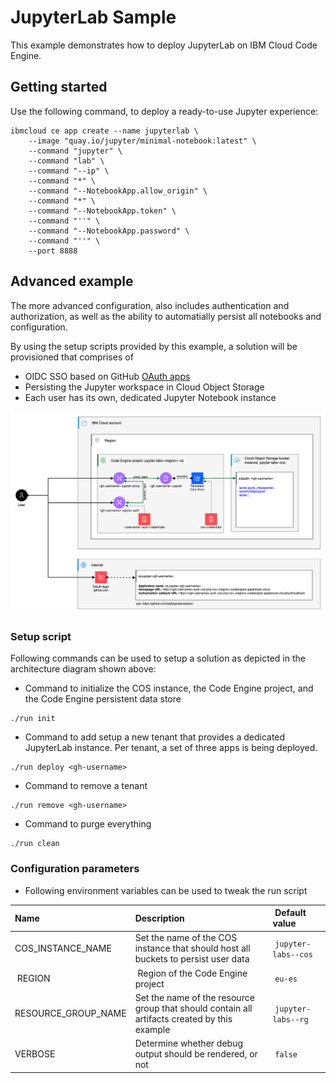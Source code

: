 # JupyterLab Sample

This example demonstrates how to deploy JupyterLab on IBM Cloud Code Engine. 

## Getting started

Use the following command, to deploy a ready-to-use Jupyter experience:
```
ibmcloud ce app create --name jupyterlab \
    --image "quay.io/jupyter/minimal-notebook:latest" \
    --command "jupyter" \
    --command "lab" \
    --command "--ip" \
    --command "*" \
    --command "--NotebookApp.allow_origin" \
    --command "*" \
    --command "--NotebookApp.token" \
    --command "''" \
    --command "--NotebookApp.password" \
    --command "''" \
    --port 8888
```

## Advanced example

The more advanced configuration, also includes authentication and authorization, as well as the ability to automatially persist all notebooks and configuration. 

By using the setup scripts provided by this example, a solution will be provisioned that comprises of
- OIDC SSO based on GitHub [OAuth apps](https://github.com/settings/developers)
- Persisting the Jupyter workspace in Cloud Object Storage 
- Each user has its own, dedicated Jupyter Notebook instance

![architecture overview](./docs/ce-jupyter.architecture-overview.png)


### Setup script

Following commands can be used to setup a solution as depicted in the architecture diagram shown above:

* Command to initialize the COS instance, the Code Engine project, and the Code Engine persistent data store
```
./run init
```

* Command to add setup a new tenant that provides a dedicated JupyterLab instance. Per tenant, a set of three apps is being deployed.
```
./run deploy <gh-username>
```

* Command to remove a tenant 
```
./run remove <gh-username>
```

* Command to purge everything 
```
./run clean
```

### Configuration parameters

* Following environment variables can be used to tweak the run script

| Name | Description | Default value |
|:----|:---|:---|
| COS_INSTANCE_NAME | Set the name of the COS instance that should host all buckets to persist user data  | `jupyter-labs--cos` |
| REGION | Region of the Code Engine project | `eu-es` |
| RESOURCE_GROUP_NAME | Set the name of the resource group that should contain all artifacts created by this example | `jupyter-labs--rg` |
| VERBOSE | Determine whether debug output should be rendered, or not  | `false` |

